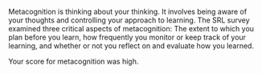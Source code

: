 Metacognition is thinking about your thinking. It involves being aware of your thoughts and controlling your approach to learning. The SRL survey examined three critical aspects of metacognition: The extent to which you plan before you learn, how frequently you monitor or keep track of your learning, and whether or not you reflect on and evaluate how you learned. 

Your score for metacognition was high. 
